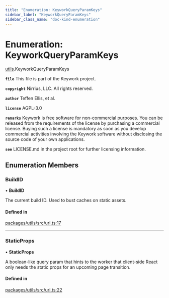 ```yaml
---
title: "Enumeration: KeyworkQueryParamKeys"
sidebar_label: "KeyworkQueryParamKeys"
sidebar_class_name: "doc-kind-enumeration"
---
```


# Enumeration: KeyworkQueryParamKeys

[utils](../modules/utils).KeyworkQueryParamKeys

**`file`** This file is part of the Keywork project.

**`copyright`** Nirrius, LLC. All rights reserved.

**`author`** Teffen Ellis, et al.

**`license`** AGPL-3.0

**`remarks`** Keywork is free software for non-commercial purposes.
You can be released from the requirements of the license by purchasing a commercial license.
Buying such a license is mandatory as soon as you develop commercial activities
involving the Keywork software without disclosing the source code of your own applications.

**`see`** LICENSE.md in the project root for further licensing information.

## Enumeration Members

### BuildID

• **BuildID**

The current build ID. Used to bust caches on static assets.

#### Defined in

[packages/utils/src/url.ts:17](https://github.com/nirrius/keywork/blob/6b5e3cc/packages/utils/src/url.ts#L17)

___

### StaticProps

• **StaticProps**

A boolean-like query param that hints to the worker that client-side React
only needs the static props for an upcoming page transition.

#### Defined in

[packages/utils/src/url.ts:22](https://github.com/nirrius/keywork/blob/6b5e3cc/packages/utils/src/url.ts#L22)
